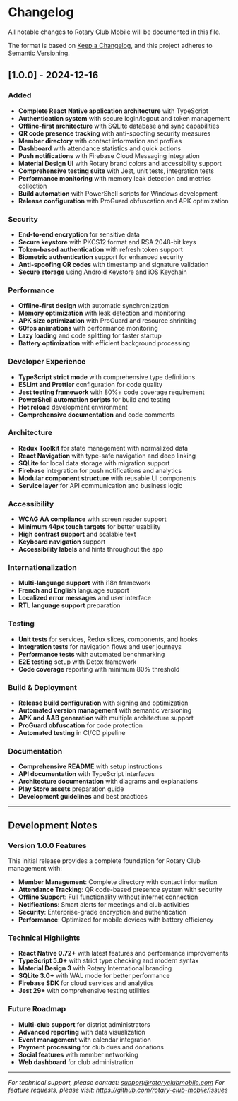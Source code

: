 # Changelog

All notable changes to Rotary Club Mobile will be documented in this file.

The format is based on [Keep a Changelog](https://keepachangelog.com/en/1.0.0/),
and this project adheres to [Semantic Versioning](https://semver.org/spec/v2.0.0.html).

## [1.0.0] - 2024-12-16

### Added
- **Complete React Native application architecture** with TypeScript
- **Authentication system** with secure login/logout and token management
- **Offline-first architecture** with SQLite database and sync capabilities
- **QR code presence tracking** with anti-spoofing security measures
- **Member directory** with contact information and profiles
- **Dashboard** with attendance statistics and quick actions
- **Push notifications** with Firebase Cloud Messaging integration
- **Material Design UI** with Rotary brand colors and accessibility support
- **Comprehensive testing suite** with Jest, unit tests, integration tests
- **Performance monitoring** with memory leak detection and metrics collection
- **Build automation** with PowerShell scripts for Windows development
- **Release configuration** with ProGuard obfuscation and APK optimization

### Security
- **End-to-end encryption** for sensitive data
- **Secure keystore** with PKCS12 format and RSA 2048-bit keys
- **Token-based authentication** with refresh token support
- **Biometric authentication** support for enhanced security
- **Anti-spoofing QR codes** with timestamp and signature validation
- **Secure storage** using Android Keystore and iOS Keychain

### Performance
- **Offline-first design** with automatic synchronization
- **Memory optimization** with leak detection and monitoring
- **APK size optimization** with ProGuard and resource shrinking
- **60fps animations** with performance monitoring
- **Lazy loading** and code splitting for faster startup
- **Battery optimization** with efficient background processing

### Developer Experience
- **TypeScript strict mode** with comprehensive type definitions
- **ESLint and Prettier** configuration for code quality
- **Jest testing framework** with 80%+ code coverage requirement
- **PowerShell automation scripts** for build and testing
- **Hot reload** development environment
- **Comprehensive documentation** and code comments

### Architecture
- **Redux Toolkit** for state management with normalized data
- **React Navigation** with type-safe navigation and deep linking
- **SQLite** for local data storage with migration support
- **Firebase** integration for push notifications and analytics
- **Modular component structure** with reusable UI components
- **Service layer** for API communication and business logic

### Accessibility
- **WCAG AA compliance** with screen reader support
- **Minimum 44px touch targets** for better usability
- **High contrast support** and scalable text
- **Keyboard navigation** support
- **Accessibility labels** and hints throughout the app

### Internationalization
- **Multi-language support** with i18n framework
- **French and English** language support
- **Localized error messages** and user interface
- **RTL language support** preparation

### Testing
- **Unit tests** for services, Redux slices, components, and hooks
- **Integration tests** for navigation flows and user journeys
- **Performance tests** with automated benchmarking
- **E2E testing** setup with Detox framework
- **Code coverage** reporting with minimum 80% threshold

### Build & Deployment
- **Release build configuration** with signing and optimization
- **Automated version management** with semantic versioning
- **APK and AAB generation** with multiple architecture support
- **ProGuard obfuscation** for code protection
- **Automated testing** in CI/CD pipeline

### Documentation
- **Comprehensive README** with setup instructions
- **API documentation** with TypeScript interfaces
- **Architecture documentation** with diagrams and explanations
- **Play Store assets** preparation guide
- **Development guidelines** and best practices

---

## Development Notes

### Version 1.0.0 Features
This initial release provides a complete foundation for Rotary Club management with:

- **Member Management**: Complete directory with contact information
- **Attendance Tracking**: QR code-based presence system with security
- **Offline Support**: Full functionality without internet connection
- **Notifications**: Smart alerts for meetings and club activities
- **Security**: Enterprise-grade encryption and authentication
- **Performance**: Optimized for mobile devices with battery efficiency

### Technical Highlights
- **React Native 0.72+** with latest features and performance improvements
- **TypeScript 5.0+** with strict type checking and modern syntax
- **Material Design 3** with Rotary International branding
- **SQLite 3.0+** with WAL mode for better performance
- **Firebase SDK** for cloud services and analytics
- **Jest 29+** with comprehensive testing utilities

### Future Roadmap
- **Multi-club support** for district administrators
- **Advanced reporting** with data visualization
- **Event management** with calendar integration
- **Payment processing** for club dues and donations
- **Social features** with member networking
- **Web dashboard** for club administration

---

*For technical support, please contact: support@rotaryclubmobile.com*
*For feature requests, please visit: https://github.com/rotary-club-mobile/issues*
